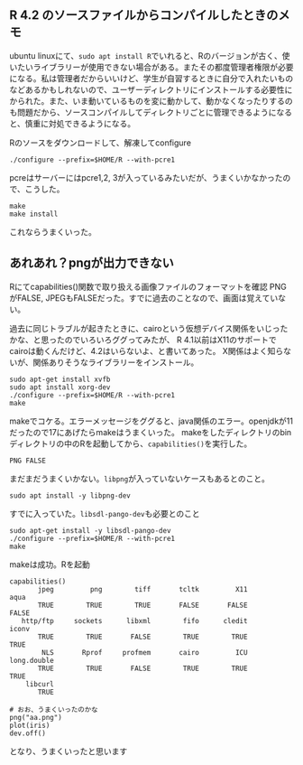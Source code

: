 ## R 4.2 のソースファイルからコンパイルしたときのメモ
ubuntu linuxにて、`sudo apt install R`でいれると、Rのバージョンが古く、使いたいライブラリーが使用できない場合がある。またその都度管理者権限が必要になる。私は管理者だからいいけど、学生が自習するときに自分で入れたいものなどあるかもしれないので、ユーザーディレクトリにインストールする必要性にかられた。また、いま動いているものを変に動かして、動かなくなったりするのも問題だから、ソースコンパイルしてディレクトリごとに管理できるようになると、慎重に対処できるようになる。

Rのソースをダウンロードして、解凍してconfigure
```
./configure --prefix=$HOME/R --with-pcre1
```
pcreはサーバーにはpcre1,2, 3が入っているみたいだが、うまくいかなかったので、こうした。
```
make
make install
```
これならうまくいった。

## あれあれ？pngが出力できない
Rにてcapabilities()関数で取り扱える画像ファイルのフォーマットを確認
PNGがFALSE, JPEGもFALSEだった。すでに過去のことなので、画面は覚えていない。


過去に同じトラブルが起きたときに、cairoという仮想デバイス関係をいじったかな、と思ったのでいろいろググってみたが、
R 4.1以前はX11のサポートでcairoは動くんだけど、4.2はいらないよ、と書いてあった。
X関係はよく知らないが、関係ありそうなライブラリーをインストール。

```
sudo apt-get install xvfb
sudo apt install xorg-dev
./configure --prefix=$HOME/R --with-pcre1
make
```
makeでコケる。エラーメッセージをググると、java関係のエラー。openjdkが11だったので17にあげたらmakeはうまくいった。
makeをしたディレクトリのbinディレクトリの中のRを起動してから、`capabilities()`を実行した。
```
PNG FALSE
```
まだまだうまくいかない。`libpng`が入っていないケースもあるとのこと。
```
sudo apt install -y libpng-dev
```
すでに入っていた。`libsdl-pango-dev`も必要とのこと
```
sudo apt-get install -y libsdl-pango-dev
./configure --prefix=$HOME/R --with-pcre1
make
```
makeは成功。Rを起動
```
capabilities()
       jpeg         png        tiff       tcltk         X11        aqua 
       TRUE        TRUE        TRUE       FALSE       FALSE       FALSE 
   http/ftp     sockets      libxml        fifo      cledit       iconv 
       TRUE        TRUE       FALSE        TRUE        TRUE        TRUE 
        NLS       Rprof     profmem       cairo         ICU long.double 
       TRUE        TRUE       FALSE        TRUE        TRUE        TRUE 
    libcurl 
       TRUE 

# おお、うまくいったのかな
png("aa.png")
plot(iris)
dev.off()
```
となり、うまくいったと思います

